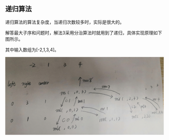 ## 递归算法

递归算法的算法复杂度，当递归次数较多时，实际是很大的。

解答最大子序和问题时，解法3采用分治算法时就用到了递归，具体实现原理如下图所示。

其中输入数组为[-2,1,3,4]。

![递归实现示意图](pics/递归算法/递归实现示意图.jpg)


